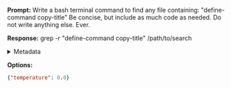 **Prompt:**
Write a bash terminal command to find any file containing: "define-command copy-title" Be concise, but include as much code as needed. Do not write anything else. Ever.


**Response:**
grep -r "define-command copy-title" /path/to/search

<details><summary>Metadata</summary>

- Duration: 787 ms
- Datetime: 2023-10-11T08:48:41.291872
- Model: gpt-3.5-turbo-0613

</details>

**Options:**
```json
{"temperature": 0.0}
```

